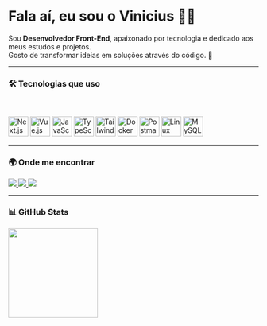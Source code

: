 <h1 align="flex-start">Fala aí, eu sou o Vinicius 👋🏻</h1>

<p align="flex-start">
Sou <strong>Desenvolvedor Front-End</strong>, apaixonado por tecnologia e dedicado aos meus estudos e projetos. <br />
Gosto de transformar ideias em soluções através do código. 🚀
</p>

---

### 🛠️ Tecnologias que uso

<div align="flex-start" style="display: inline_block"><br>
<div align="flex-start" style="display: inline_block"><br>
  <img align="flex-start" alt="Next.js" height="40" width="40" src="https://cdn.jsdelivr.net/gh/devicons/devicon/icons/nextjs/nextjs-original.svg" />
   <img align="flex-start" alt="Vue.js" height="40" width="40" src="https://cdn.jsdelivr.net/gh/devicons/devicon/icons/vuejs/vuejs-original.svg" />
  <img align="flex-start" alt="JavaScript" height="40" width="40" src="https://cdn.jsdelivr.net/gh/devicons/devicon/icons/javascript/javascript-original.svg" />
  <img align="flex-start" alt="TypeScript" height="40" width="40" src="https://cdn.jsdelivr.net/gh/devicons/devicon/icons/typescript/typescript-original.svg" />
<img align="flex-start" alt="TailwindCSS" height="40" width="40" src="https://www.vectorlogo.zone/logos/tailwindcss/tailwindcss-icon.svg" />
<img align="flex-start" alt="Docker" height="40" width="40" src="https://cdn.jsdelivr.net/gh/devicons/devicon/icons/docker/docker-original.svg" />
<img align="flex-start" alt="Postman" height="40" width="40" src="https://cdn.worldvectorlogo.com/logos/postman-icon.svg" />
<img align="flex-start" alt="Linux" height="40" width="40" src="https://cdn.jsdelivr.net/gh/devicons/devicon/icons/linux/linux-original.svg" />
<img align="flex-start" alt="MySQL" height="40" width="40" src="https://cdn.jsdelivr.net/gh/devicons/devicon/icons/mysql/mysql-original.svg" />

</div>


---

### 🌍 Onde me encontrar
<div align="flex-start">
  <a href="https://www.vinideveloper.com.br/" target="_blank">
    <img src="https://img.shields.io/badge/Portfólio-1A1A1A?style=for-the-badge&logo=vercel&logoColor=white" />
  </a>
  <a href="https://www.linkedin.com/in/mvini21/" target="_blank">
    <img src="https://img.shields.io/badge/LinkedIn-0A66C2?style=for-the-badge&logo=linkedin&logoColor=white" />
  </a>
  <a href="mailto:marcosvini342@outlook.com" target="_blank">
   <img src="https://img.shields.io/badge/Email-333333?style=for-the-badge&logo=gmail&logoColor=white" />
  </a>
</div>


---

### 📊 GitHub Stats

<div align="flex-start">
<!--   <img height="180em" src="https://github-readme-stats.vercel.app/api?username=vin1i&show_icons=true&theme=tokyonight&include_all_commits=true&locale=pt-br" /> -->
  <img height="180em" src="https://github-readme-stats.vercel.app/api/top-langs/?username=vin1i&theme=tokyonight&layout=compact&custom_title=Tecnologias&langs_count=9" />
</div>
